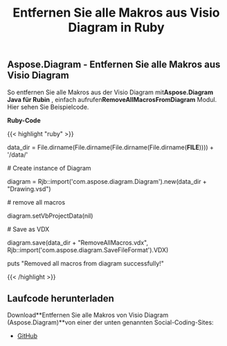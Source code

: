 ﻿---
title: Entfernen Sie alle Makros aus Visio Diagram in Ruby
type: docs
weight: 50
url: /de/java/remove-all-macros-from-the-visio-diagram-in-ruby/
---
## **Aspose.Diagram - Entfernen Sie alle Makros aus Visio Diagram**
 So entfernen Sie alle Makros aus der Visio Diagram mit**Aspose.Diagram Java für Rubin** , einfach aufrufen**RemoveAllMacrosFromDiagram** Modul. Hier sehen Sie Beispielcode.

**Ruby-Code**

{{< highlight "ruby" >}}

 data_dir = File.dirname(File.dirname(File.dirname(File.dirname(__FILE__)))) + '/data/'

\# Create instance of Diagram

diagram = Rjb::import('com.aspose.diagram.Diagram').new(data_dir + "Drawing.vsd")

\# remove all macros

diagram.setVbProjectData(nil)

\# Save as VDX

diagram.save(data_dir + "RemoveAllMacros.vdx", Rjb::import('com.aspose.diagram.SaveFileFormat').VDX)

puts "Removed all macros from diagram successfully!"

{{< /highlight >}}
## **Laufcode herunterladen**
 Download**Entfernen Sie alle Makros von Visio Diagram (Aspose.Diagram)**von einer der unten genannten Social-Coding-Sites:

- [GitHub](https://github.com/asposediagram/Aspose.Diagram-for-Java/blob/master/Plugins/Aspose_Diagram_Java_for_Ruby/lib/asposediagramjava/Diagrams/removeallmacrosfromdiagram.rb)
